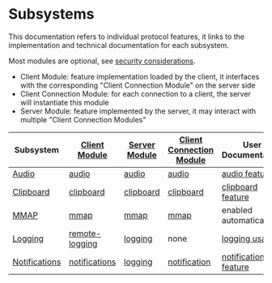 # Subsystems

This documentation refers to individual protocol features,
it links to the implementation and technical documentation for each subsystem.

Most modules are optional, see [security considerations](../Usage/Security.md).

* Client Module: feature implementation loaded by the client, it interfaces with the corresponding "Client Connection Module" on the server side
* Client Connection Module: for each connection to a client, the server will instantiate this module
* Server Module: feature implemented by the server, it may interact with multiple "Client Connection Modules"

| Subsystem                           | [Client Module](../../xpra/client/mixins/)                   | [Server Module](../../xpra/server/mixins)          | [Client Connection Module](../../xpra/server/source/)    | User Documentation                                      |
|-------------------------------------|--------------------------------------------------------------|----------------------------------------------------|----------------------------------------------------------|---------------------------------------------------------|
| [Audio](./Audio.md)                 | [audio](../../xpra/client/mixins/audio.py)                   | [audio](../../xpra/server/mixins/audio.py)         | [audio](../../xpra/server/source/audio.py)               | [audio feature](../Features/Audio.md)                   |
| [Clipboard](./Clipboard.md)         | [clipboard](../../xpra/client/mixins/clipboard.py)           | [clipboard](../../xpra/server/mixins/clipboard.py) | [clipboard](../../xpra/server/source/clipboard.py)       | [clipboard feature](../Features/Clipboard.md)           |
| [MMAP](./MMAP.md)                   | [mmap](../../xpra/client/mixins/mmap.py)                     | [mmap](../../xpra/server/mixins/mmap.py)           | [mmap](../../xpra/server/source/mmap.py)                 | enabled automatically                            |
| [Logging](./Logging.md)             | [remote-logging](../../xpra/client/mixins/remote_logging.py) | [logging](../../xpra/server/mixins/logging.py)     | none                                                     | [logging usage](../Usage/Logging.md)                    |
| [Notifications](./Notifications.md) | [notifications](../../xpra/client/mixins/notifications.py)  | [logging](../../xpra/server/mixins/notification.py) | [notification](../../xpra/server/source/notification.py) | [notifications feature](../Features/Notifications.md)   |
